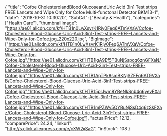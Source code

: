 {
	"title": "Cofoe CholesterolandBlood GlucoseandUric Acid 3in1 Test strips FREE Lancets and Wipe Only for Cofoe Multi-functonal Detector BKM13-1",
	"date": "2018-10-31 10:30:20",
	"SubCat": ["Beauty & Health"],
	"categories": ["Health Care"],
	"thumbnailImage": "https://ae01.alicdn.com/kf/HTB1n0LwXsvrK1Rjy0Feq6ATmVXaV/Cofoe-Cholesterol-Blood-Glucose-Uric-Acid-3in1-Test-strips-FREE-Lancets-and-Wipe-Only-for-Cofoe.jpg_220x220.jpg",
	"BigImage": ["https://ae01.alicdn.com/kf/HTB1n0LwXsvrK1Rjy0Feq6ATmVXaV/Cofoe-Cholesterol-Blood-Glucose-Uric-Acid-3in1-Test-strips-FREE-Lancets-and-Wipe-Only-for-Cofoe.jpg","https://ae01.alicdn.com/kf/HTB1lgA9Ef5TBuNjSspcq6znGFXaN/Cofoe-Cholesterol-Blood-Glucose-Uric-Acid-3in1-Test-strips-FREE-Lancets-and-Wipe-Only-for-Cofoe.jpg","https://ae01.alicdn.com/kf/HTB1ApTPk8smBKNjSZFFq6AT9VXaB/Cofoe-Cholesterol-Blood-Glucose-Uric-Acid-3in1-Test-strips-FREE-Lancets-and-Wipe-Only-for-Cofoe.jpg","https://ae01.alicdn.com/kf/HTB15plJwm8YBeNkSnb4q6yevFXal/Cofoe-Cholesterol-Blood-Glucose-Uric-Acid-3in1-Test-strips-FREE-Lancets-and-Wipe-Only-for-Cofoe.jpg","https://ae01.alicdn.com/kf/HTB1mPZWv5OYBuNjSsD4q6zSkFXaz/Cofoe-Cholesterol-Blood-Glucose-Uric-Acid-3in1-Test-strips-FREE-Lancets-and-Wipe-Only-for-Cofoe.jpg"],
	"actualPrice": 12.12,
	"comparePrice": 24.24,
	"linkurl": "http://s.click.aliexpress.com/e/cXW2oSaG",
	"inStock": 108
}
